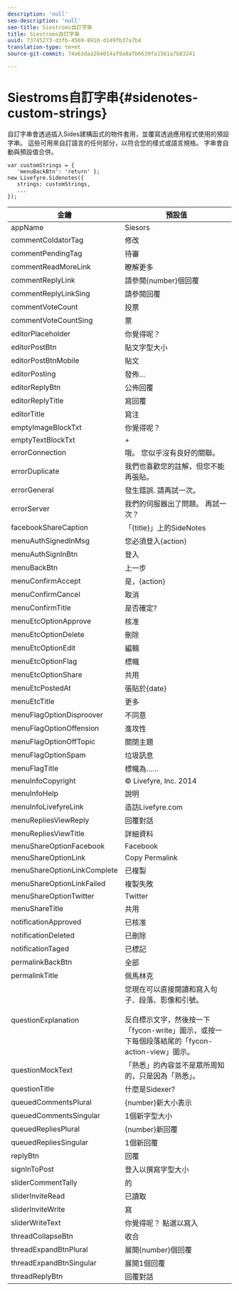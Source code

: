 ```yaml
---
description: 'null'
seo-description: 'null'
seo-title: Siestroms自訂字串
title: Siestroms自訂字串
uuid: 73745273-d3fb-4569-8910-d149fb37a7b4
translation-type: tm+mt
source-git-commit: 74a63daa264014af9a8afb6639fa1561a7b83241

---
```



# Siestroms自訂字串{#sidenotes-custom-strings}

自訂字串會透過插入Sides建構函式的物件套用，並覆寫透過應用程式使用的預設字串。 這些可用來自訂語言的任何部分，以符合您的樣式或語言規格。 字串會自動與預設值合併。

```
var customStrings = { 
   'menuBackBtn': 'return' }; 
new Livefyre.Sidenotes({ 
   strings: customStrings, 
   ...  
});
```

| 金鑰 | 預設值 |
|---|---|
| appName | Siesors |
| commentColdatorTag | 修改 |
| commentPendingTag | 待審 |
| commentReadMoreLink | 瞭解更多 |
| commentReplyLink | 請參閱{number}個回覆 |
| commentReplyLinkSing | 請參閱回覆 |
| commentVoteCount | 投票 |
| commentVoteCountSing | 票 |
| editorPlaceholder | 你覺得呢？ |
| editorPostBtn | 貼文字型大小 |
| editorPostBtnMobile | 貼文 |
| editorPosting | 發佈… |
| editorReplyBtn | 公佈回覆 |
| editorReplyTitle | 寫回覆 |
| editorTitle | 寫注 |
| emptyImageBlockTxt | 你覺得呢？ |
| emptyTextBlockTxt | + |
| errorConnection | 哦。 您似乎沒有良好的關聯。 |
| errorDuplicate | 我們也喜歡您的註解，但您不能再張貼。 |
| errorGeneral | 發生錯誤. 請再試一次。 |
| errorServer | 我們的伺服器出了問題。 再試一次？ |
| facebookShareCaption | 「{title}」上的SideNotes |
| menuAuthSignedInMsg | 您必須登入{action} |
| menuAuthSignInBtn | 登入 |
| menuBackBtn | 上一步 |
| menuConfirmAccept | 是，{action} |
| menuConfirmCancel | 取消 |
| menuConfirmTitle | 是否確定? |
| menuEtcOptionApprove | 核准 |
| menuEtcOptionDelete | 刪除 |
| menuEtcOptionEdit | 編輯 |
| menuEtcOptionFlag | 標幟 |
| menuEtcOptionShare | 共用 |
| menuEtcPostedAt | 張貼於{date} |
| menuEtcTitle | 更多 |
| menuFlagOptionDisproover | 不同意 |
| menuFlagOptionOffension | 進攻性 |
| menuFlagOptionOffTopic | 關閉主題 |
| menuFlagOptionSpam | 垃圾訊息 |
| menuFlagTitle | 標幟為…… |
| menuInfoCopyright | © Livefyre, Inc. 2014 |
| menuInfoHelp | 說明 |
| menuInfoLivefyreLink | 造訪Livefyre.com |
| menuRepliesViewReply | 回覆對話 |
| menuRepliesViewTitle | 詳細資料 |
| menuShareOptionFacebook | Facebook |
| menuShareOptionLink | Copy Permalink |
| menuShareOptionLinkComplete | 已複製 |
| menuShareOptionLinkFailed | 複製失敗 |
| menuShareOptionTwitter | Twitter |
| menuShareTitle | 共用 |
| notificationApproved | 已核准 |
| notificationDeleted | 已刪除 |
| notificationTaged | 已標記 |
| permalinkBackBtn | 全部 |
| permalinkTitle | 佩馬林克 |
| questionExplanation | 您現在可以直接閱讀和寫入句子、段落、影像和引號。<br><br>反白標示文字，然後按一下「fycon-write」圖示，或按一下每個段落結尾的「fycon-action-view」圖示。 |
| questionMockText | 「熟悉」的內容並不是眾所周知的，只是因為「熟悉」。 |
| questionTitle | 什麼是Sidexer? |
| queuedCommentsPlural | {number}新大小表示 |
| queuedCommentsSingular | 1個新字型大小 |
| queuedRepliesPlural | {number}新回覆 |
| queuedRepliesSingular | 1個新回覆 |
| replyBtn | 回覆 |
| signInToPost | 登入以撰寫字型大小 |
| sliderCommentTally | 的 |
| sliderInviteRead | 已讀取 |
| sliderInviteWrite | 寫 |
| sliderWriteText | 你覺得呢？ 點選以寫入 |
| threadCollapseBtn | 收合 |
| threadExpandBtnPlural | 展開{number}個回覆 |
| threadExpandBtnSingular | 展開1個回覆 |
| threadReplyBtn | 回覆對話 |
